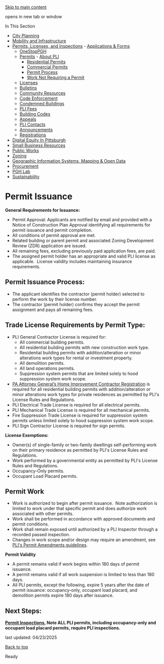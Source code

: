 [Skip to main content](https://www.pittsburghpa.gov/Business-Development/Permits-Licenses-and-Inspections/Permits/Permit-Process/Permit-Issuance#main-content)

opens in new tab or window

In This Section

- [City Planning](https://www.pittsburghpa.gov/Business-Development/City-Planning)
- [Mobility and Infrastructure](https://www.pittsburghpa.gov/Business-Development/Mobility-and-Infrastructure)
- [Permits, Licenses, and Inspections](https://www.pittsburghpa.gov/Business-Development/Permits-Licenses-and-Inspections)  - [Applications & Forms](https://www.pittsburghpa.gov/Business-Development/Permits-Licenses-and-Inspections/Applications-Forms)
  - [OneStopPGH](https://www.pittsburghpa.gov/Business-Development/Permits-Licenses-and-Inspections/OneStopPGH)
  - [Permits](https://www.pittsburghpa.gov/Business-Development/Permits-Licenses-and-Inspections/Permits)    - [About PLI](https://www.pittsburghpa.gov/Business-Development/Permits-Licenses-and-Inspections/Permits/About-PLI)
    - [Residential Permits](https://www.pittsburghpa.gov/Business-Development/Permits-Licenses-and-Inspections/Permits/Residential-Permits)
    - [Commercial Permits](https://www.pittsburghpa.gov/Business-Development/Permits-Licenses-and-Inspections/Permits/Commercial-Permits)
    - [Permit Process](https://www.pittsburghpa.gov/Business-Development/Permits-Licenses-and-Inspections/Permits/Permit-Process)
    - [Work Not Requiring a Permit](https://www.pittsburghpa.gov/Business-Development/Permits-Licenses-and-Inspections/Permits/Work-Not-Requiring-a-Permit)
  - [Licenses](https://www.pittsburghpa.gov/Business-Development/Permits-Licenses-and-Inspections/Licenses)
  - [Bulletins](https://www.pittsburghpa.gov/Business-Development/Permits-Licenses-and-Inspections/PLI-Bulletins)
  - [Community Resources](https://www.pittsburghpa.gov/Business-Development/Permits-Licenses-and-Inspections/Community-Resources)
  - [Code Enforcement](https://www.pittsburghpa.gov/Business-Development/Permits-Licenses-and-Inspections/Code-Enforcement)
  - [Condemned Buildings](https://www.pittsburghpa.gov/Business-Development/Permits-Licenses-and-Inspections/Condemned-Buildings)
  - [PLI Fees](https://www.pittsburghpa.gov/Business-Development/Permits-Licenses-and-Inspections/Fees)
  - [Building Codes](https://www.pittsburghpa.gov/Business-Development/Permits-Licenses-and-Inspections/Building-Codes)
  - [Appeals](https://www.pittsburghpa.gov/Business-Development/Permits-Licenses-and-Inspections/Appeals)
  - [PLI Contacts](https://www.pittsburghpa.gov/Business-Development/Permits-Licenses-and-Inspections/Contacts)
  - [Announcements](https://www.pittsburghpa.gov/Business-Development/Permits-Licenses-and-Inspections/Announcements)
  - [Registrations](https://www.pittsburghpa.gov/Business-Development/Permits-Licenses-and-Inspections/Registrations)
- [Digital Equity In Pittsburgh](https://www.pittsburghpa.gov/Business-Development/Digital-Equity-In-Pittsburgh)
- [Small Business Resources](https://www.pittsburghpa.gov/Business-Development/Small-Business-Resources)
- [Public Works](https://www.pittsburghpa.gov/Business-Development/Public-Works)
- [Zoning](https://www.pittsburghpa.gov/Business-Development/Zoning)
- [Geographic Information Systems, Mapping & Open Data](https://www.pittsburghpa.gov/Business-Development/Geographic-Information-Systems-Mapping-Open-Data)
- [Procurement](https://www.pittsburghpa.gov/Business-Development/Procurement)
- [PGH Lab](https://www.pittsburghpa.gov/Business-Development/PGH-Lab)
- [Sustainability](https://www.pittsburghpa.gov/Business-Development/Sustainability)

# Permit Issuance

**General Requirements for Issuance:**

- Permit Approval: Applicants are notified by email and provided with a Notice of Construction Plan Approval identifying all requirements for permit issuance and permit completion.
- All conditions of permit approval are met.
- Related building or parent permit and associated Zoning Development Review (ZDR) application are issued.
- All remaining fees, excluding previously paid application fees, are paid.
- The assigned permit holder has an appropriate and valid PLI license as applicable.  License validity includes maintaining insurance requirements.

## Permit Issuance Process:

- The applicant identifies the contractor (permit holder) selected to perform the work by their license number.
- The contractor (permit holder) confirms they accept the permit assignment and pays all remaining fees.

## Trade License Requirements by Permit Type:

- PLI General Contractor License is required for:
  - All commercial building permits.
  - All residential building permits with new construction work type.
  - Residential building permits with addition/alteration or minor alterations work types for rental or investment property.
  - All demolition permits.
  - All land operations permits.
  - Suppression system permits that are limited solely to hood suppression system work scope.
- [PA Attorney General’s Home Improvement Contractor Registration](https://www.attorneygeneral.gov/protect-yourself/home-improvement/) is required for all residential building permits with addition/alteration or minor alterations work types for private residences as permitted by PLI's License Rules and Regulations.
- PLI Electrical Trade License is required for all electrical permits.
- PLI Mechanical Trade License is required for all mechanical permits.
- Fire Suppression Trade License is required for suppression system permits unless limited solely to hood suppression system work scope.
- PLI Sign Contractor License is required for sign permits.

**License Exemptions:**

- Owner(s) of single-family or two-family dwellings self-performing work on their primary residence as permitted by PLI's License Rules and Regulations.
- Work performed by a governmental entity as permitted by PLI's License Rules and Regulations.
- Occupancy-Only permits.
- Occupant Load Placard permits.

## Permit Work

- Work is authorized to begin after permit issuance.  Note authorization is limited to work under that specific permit and does authorize work associated with other permits.
- Work shall be performed in accordance with approved documents and permit conditions.
- Work shall remain exposed until authorized by a PLI Inspector through a recorded passed inspection.
- Changes in work scope and/or design may require an amendment, see [PLI's Permit Amendments guidelines](https://www.pittsburghpa.gov/Business-Development/Permits-Licenses-and-Inspections/PLI-Bulletins).

**Permit Validity**

- A permit remains valid if work begins within 180 days of permit issuance.
- A permit remains valid if all work suspension is limited to less than 180 days.
- All PLI permits, except the following, expire 5 years after the date of permit issuance: occupancy-only, occupant load placard, and demolition permits expire 180 days after issuance.

## Next Steps:

**[Permit Inspections.](https://www.pittsburghpa.gov/Business-Development/Permits-Licenses-and-Inspections/Permits/Permit-Process/Permit-Inspections) Note ALL PLI permits, including occupancy-only and occupant load placard permits, require PLI inspections.**

last updated: 04/23/2025

[Back to top](https://www.pittsburghpa.gov/Business-Development/Permits-Licenses-and-Inspections/Permits/Permit-Process/Permit-Issuance#body-top)

Ready
